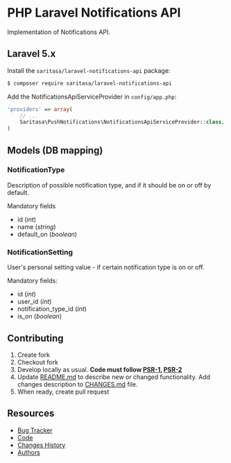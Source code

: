 # PHP Laravel Notifications API

Implementation of Notifications API.


## Laravel 5.x

Install the ```saritasa/laravel-notifications-api``` package:

```bash
$ composer require saritasa/laravel-notifications-api
```

Add the NotificationsApiServiceProvider in ``config/app.php``:

```php
'providers' => array(
    // ...
    Saritasa\PushNotifications\NotificationsApiServiceProvider::class,
)
```

## Models (DB mapping)

### NotificationType

Description of possible notification type, and if it should be on or off by default.

Mandatory fields
* id (*int*)
* name (*string*)
* default_on (*boolean*)

### NotificationSetting

User's personal setting value - if certain notification type is on or off.

Mandatory fields:
* id (*int*)
* user_id (*int*)
* notification_type_id (*int*)
* is_on (*boolean*)

## Contributing

1. Create fork
2. Checkout fork
3. Develop locally as usual. **Code must follow [PSR-1](http://www.php-fig.org/psr/psr-1/), [PSR-2](http://www.php-fig.org/psr/psr-2/)**
4. Update [README.md](README.md) to describe new or changed functionality. Add changes description to [CHANGES.md](CHANGES.md) file.
5. When ready, create pull request

## Resources

* [Bug Tracker](http://github.com/saritasa/php-laravel-notifications-api/issues)
* [Code](http://github.com/saritasa/php-laravel-notifications-api)
* [Changes History](CHANGES.md)
* [Authors](http://github.com/saritasa/php-laravel-notifications-api/contributors)
